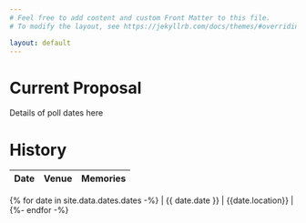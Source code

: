 ```yaml
---
# Feel free to add content and custom Front Matter to this file.
# To modify the layout, see https://jekyllrb.com/docs/themes/#overriding-theme-defaults

layout: default
---
```

# Current Proposal

Details of poll dates here

# History

<!-- 
  Creating markdown table inside Jekyll loop:
  https://stackoverflow.com/a/35643035/5329728
-->

| Date | Venue | Memories
|---|---|---|
{% for date in site.data.dates.dates -%}
| {{ date.date }} | {{date.location}} |
{%- endfor -%}
